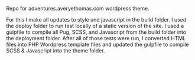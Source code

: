 Repo for adventures.averyethomas.com wordpress theme.

For this I make all updates to style and javascript in the build folder. I used the deploy folder to run test locally of a static version of the site. I used a gulpfile to compile all Pug, SCSS, and Javascript from the build folder into the deployment folder. After all of those tests were run, I converted HTML files into PHP Wordpress template files and updated the gulpfile to compile SCSS & Javascript into the theme folder. 

